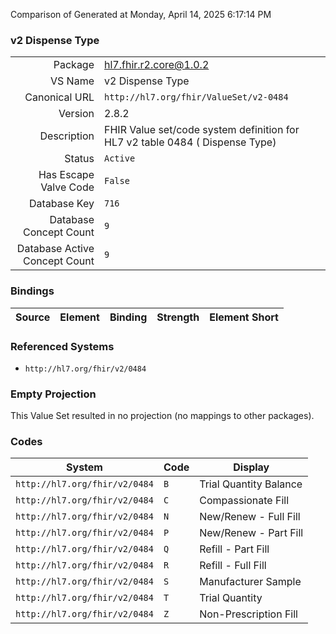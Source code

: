Comparison of 
Generated at Monday, April 14, 2025 6:17:14 PM

### v2 Dispense Type

|      |     |
| ---: | --- |
| Package | hl7.fhir.r2.core@1.0.2 |
| VS Name | v2 Dispense Type |
| Canonical URL | `http://hl7.org/fhir/ValueSet/v2-0484` |
| Version | 2.8.2 |
| Description | FHIR Value set/code system definition for HL7 v2 table 0484 ( Dispense Type) |
| Status | `Active` |
| Has Escape Valve Code | `False` |
| Database Key | `716` |
| Database Concept Count | `9` |
| Database Active Concept Count | `9` |
### Bindings

| Source | Element | Binding | Strength | Element Short |
| ------ | ------- | ------- | -------- | ------------- |

### Referenced Systems

* `http://hl7.org/fhir/v2/0484`
### Empty Projection

This Value Set resulted in no projection (no mappings to other packages).

### Codes

| System | Code | Display |
| ------ | ---- | ------- |
| `http://hl7.org/fhir/v2/0484` | `B` | Trial Quantity Balance |
| `http://hl7.org/fhir/v2/0484` | `C` | Compassionate Fill |
| `http://hl7.org/fhir/v2/0484` | `N` | New/Renew - Full Fill |
| `http://hl7.org/fhir/v2/0484` | `P` | New/Renew - Part Fill |
| `http://hl7.org/fhir/v2/0484` | `Q` | Refill - Part Fill |
| `http://hl7.org/fhir/v2/0484` | `R` | Refill - Full Fill |
| `http://hl7.org/fhir/v2/0484` | `S` | Manufacturer Sample |
| `http://hl7.org/fhir/v2/0484` | `T` | Trial Quantity |
| `http://hl7.org/fhir/v2/0484` | `Z` | Non-Prescription Fill |
